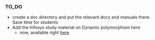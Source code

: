 ### TO_DO
- create a doc directory and put the relevant docs and manuals there. Save time for students
- Add the Infosys study material on Dynamic polymorphism here
   - now, available right [here](pearson-education-dynamic-polymorphism.pdf)
   